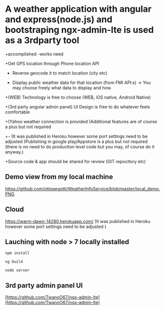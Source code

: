 # A weather application with angular and express(node.js) and bootstraping ngx-admin-lte is used as a 3rdparty tool
+accomplished
-works need

+Get GPS location through Phone location API     

+ Reverse geocode it to match location (city etc)

+ Display public weather data for that location (from FMI API:s) -> You may choose freely what data to display and how.

+(WEB) Technology is free to choose (WEB, iOS native, Android Native)

+(3rd party angular admin panel) UI Design is free to do whatever feels comfortable

+(Yahoo weather connection is provided )Additional features are of course a plus but not required

+- (It was published in Heroku however some port settings need to be adjusted )Publishing in google play/Appstore is a plus but not required (there is no need to do production level code but you may, of course do it anyway.)

+Source code & app should be shared for review (GIT repocitory etc)


## Demo view from my local machine
https://github.com/ottopegotti/WeatherInfoService/blob/master/local_demo.PNG

## Cloud
https://warm-dawn-14280.herokuapp.com/
(It was published in Heroku however some port settings need to be adjusted )

## Lauching with node > 7 locally installed

```
npm install

ng build

node server
```

## 3rd party admin panel UI

[https://github.com/TwanoO67/ngx-admin-lte](https://github.com/TwanoO67/ngx-admin-lte)




